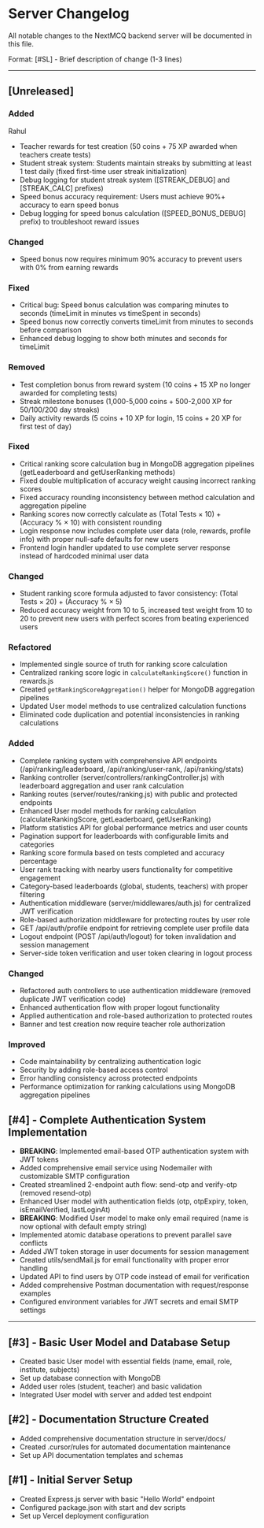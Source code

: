 # Server Changelog

All notable changes to the NextMCQ backend server will be documented in this file.

Format: [#SL] - Brief description of change (1-3 lines)

---

## [Unreleased]
### Added
Rahul
- Teacher rewards for test creation (50 coins + 75 XP awarded when teachers create tests)
- Student streak system: Students maintain streaks by submitting at least 1 test daily (fixed first-time user streak initialization)
- Debug logging for student streak system ([STREAK_DEBUG] and [STREAK_CALC] prefixes)
- Speed bonus accuracy requirement: Users must achieve 90%+ accuracy to earn speed bonus
- Debug logging for speed bonus calculation ([SPEED_BONUS_DEBUG] prefix) to troubleshoot reward issues

### Changed
- Speed bonus now requires minimum 90% accuracy to prevent users with 0% from earning rewards

### Fixed
- Critical bug: Speed bonus calculation was comparing minutes to seconds (timeLimit in minutes vs timeSpent in seconds)
- Speed bonus now correctly converts timeLimit from minutes to seconds before comparison
- Enhanced debug logging to show both minutes and seconds for timeLimit

### Removed
- Test completion bonus from reward system (10 coins + 15 XP no longer awarded for completing tests)
- Streak milestone bonuses (1,000-5,000 coins + 500-2,000 XP for 50/100/200 day streaks)
- Daily activity rewards (5 coins + 10 XP for login, 15 coins + 20 XP for first test of day)

### Fixed
- Critical ranking score calculation bug in MongoDB aggregation pipelines (getLeaderboard and getUserRanking methods)
- Fixed double multiplication of accuracy weight causing incorrect ranking scores
- Fixed accuracy rounding inconsistency between method calculation and aggregation pipeline
- Ranking scores now correctly calculate as (Total Tests × 10) + (Accuracy % × 10) with consistent rounding
- Login response now includes complete user data (role, rewards, profile info) with proper null-safe defaults for new users
- Frontend login handler updated to use complete server response instead of hardcoded minimal user data

### Changed
- Student ranking score formula adjusted to favor consistency: (Total Tests × 20) + (Accuracy % × 5)
- Reduced accuracy weight from 10 to 5, increased test weight from 10 to 20 to prevent new users with perfect scores from beating experienced users

### Refactored
- Implemented single source of truth for ranking score calculation
- Centralized ranking score logic in `calculateRankingScore()` function in rewards.js
- Created `getRankingScoreAggregation()` helper for MongoDB aggregation pipelines
- Updated User model methods to use centralized calculation functions
- Eliminated code duplication and potential inconsistencies in ranking calculations

### Added
- Complete ranking system with comprehensive API endpoints (/api/ranking/leaderboard, /api/ranking/user-rank, /api/ranking/stats)
- Ranking controller (server/controllers/rankingController.js) with leaderboard aggregation and user rank calculation
- Ranking routes (server/routes/ranking.js) with public and protected endpoints
- Enhanced User model methods for ranking calculation (calculateRankingScore, getLeaderboard, getUserRanking)
- Platform statistics API for global performance metrics and user counts
- Pagination support for leaderboards with configurable limits and categories
- Ranking score formula based on tests completed and accuracy percentage
- User rank tracking with nearby users functionality for competitive engagement
- Category-based leaderboards (global, students, teachers) with proper filtering
- Authentication middleware (server/middlewares/auth.js) for centralized JWT verification
- Role-based authorization middleware for protecting routes by user role
- GET /api/auth/profile endpoint for retrieving complete user profile data
- Logout endpoint (POST /api/auth/logout) for token invalidation and session management
- Server-side token verification and user token clearing in logout process

### Changed
- Refactored auth controllers to use authentication middleware (removed duplicate JWT verification code)
- Enhanced authentication flow with proper logout functionality
- Applied authentication and role-based authorization to protected routes
- Banner and test creation now require teacher role authorization

### Improved
- Code maintainability by centralizing authentication logic
- Security by adding role-based access control
- Error handling consistency across protected endpoints
- Performance optimization for ranking calculations using MongoDB aggregation pipelines

## [#4] - Complete Authentication System Implementation
- **BREAKING**: Implemented email-based OTP authentication system with JWT tokens
- Added comprehensive email service using Nodemailer with customizable SMTP configuration
- Created streamlined 2-endpoint auth flow: send-otp and verify-otp (removed resend-otp)
- Enhanced User model with authentication fields (otp, otpExpiry, token, isEmailVerified, lastLoginAt)
- **BREAKING**: Modified User model to make only email required (name is now optional with default empty string)
- Implemented atomic database operations to prevent parallel save conflicts
- Added JWT token storage in user documents for session management
- Created utils/sendMail.js for email functionality with proper error handling
- Updated API to find users by OTP code instead of email for verification
- Added comprehensive Postman documentation with request/response examples
- Configured environment variables for JWT secrets and email SMTP settings

---

## [#3] - Basic User Model and Database Setup
- Created basic User model with essential fields (name, email, role, institute, subjects)
- Set up database connection with MongoDB
- Added user roles (student, teacher) and basic validation
- Integrated User model with server and added test endpoint

## [#2] - Documentation Structure Created
- Added comprehensive documentation structure in server/docs/
- Created .cursor/rules for automated documentation maintenance
- Set up API documentation templates and schemas

## [#1] - Initial Server Setup
- Created Express.js server with basic "Hello World" endpoint
- Configured package.json with start and dev scripts
- Set up Vercel deployment configuration
